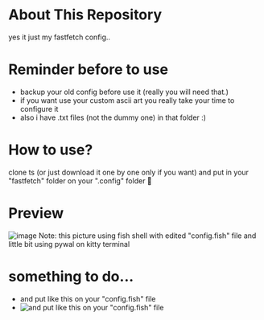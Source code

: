 # About This Repository
yes it just my fastfetch config..

# Reminder before to use
- backup your old config before use it (really you will need that.)
- if you want use your custom ascii art you really take your time to configure it
- also i have .txt files (not the dummy one) in that folder :)

# How to use?
clone ts (or just download it one by one only if you want) and put in your "fastfetch" folder on your ".config" folder 🥀

# Preview
![image](https://github.com/user-attachments/assets/ac72247b-33cc-4639-8149-205d8a962a4c)
Note: this picture using fish shell with edited "config.fish" file and little bit using pywal on kitty terminal

# something to do...
- and put like this on your "config.fish" file
- ![and put like this on your "config.fish" file](https://github.com/user-attachments/assets/dfaf2412-e92a-4ffc-aaee-1eddac95eeca)
